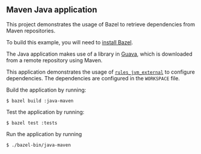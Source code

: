 Maven Java application
----------------------

This project demonstrates the usage of Bazel to retrieve dependencies from Maven
repositories.

To build this example, you will need to [install
Bazel](http://bazel.io/docs/install.html).

The Java application makes use of a library in
[Guava](https://github.com/google/guava), which is downloaded from a remote
repository using Maven.

This application demonstrates the usage of
[`rules_jvm_external`](https://github.com/bazelbuild/rules_jvm_external/) to
configure dependencies. The dependencies are configured in the `WORKSPACE` file.

Build the application by running:

```
$ bazel build :java-maven
```

Test the application by running:

```
$ bazel test :tests
```

Run the application by running


```
$ ./bazel-bin/java-maven
```